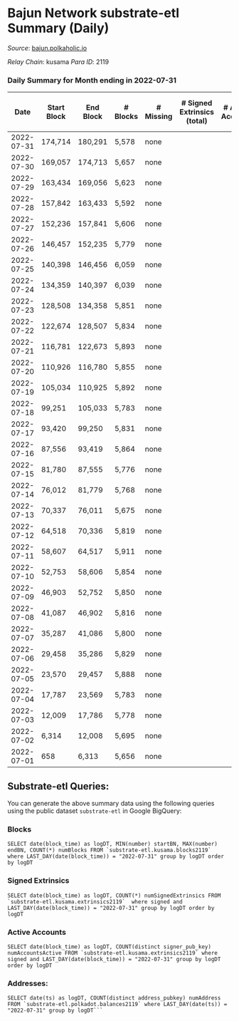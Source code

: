 # Bajun Network substrate-etl Summary (Daily)

_Source_: [bajun.polkaholic.io](https://bajun.polkaholic.io)

*Relay Chain*: kusama
*Para ID*: 2119



### Daily Summary for Month ending in 2022-07-31


| Date | Start Block | End Block | # Blocks | # Missing | # Signed Extrinsics (total) | # Active Accounts | # Addresses with Balances | # Events | # Transfers | # XCM Transfers In | # XCM Transfers Out |
| ---- | ----------- | --------- | -------- | --------- | --------------------------- | ----------------- | ------------------------- | -------- | ----------- | ------------------ | ------------------- |
| 2022-07-31 | 174,714 | 180,291 | 5,578 | none  |  |  | 4 | 11,159 |   |   |   |
| 2022-07-30 | 169,057 | 174,713 | 5,657 | none  |  |  |  | 11,318 |   |   |   |
| 2022-07-29 | 163,434 | 169,056 | 5,623 | none  |  |  |  | 11,249 |   |   |   |
| 2022-07-28 | 157,842 | 163,433 | 5,592 | none  |  |  |  | 11,187 |   |   |   |
| 2022-07-27 | 152,236 | 157,841 | 5,606 | none  |  |  |  | 11,215 |   |   |   |
| 2022-07-26 | 146,457 | 152,235 | 5,779 | none  |  |  |  | 11,564 |   |   |   |
| 2022-07-25 | 140,398 | 146,456 | 6,059 | none  |  |  |  | 12,122 |   |   |   |
| 2022-07-24 | 134,359 | 140,397 | 6,039 | none  |  |  |  | 12,081 |   |   |   |
| 2022-07-23 | 128,508 | 134,358 | 5,851 | none  |  |  |  | 11,705 |   |   |   |
| 2022-07-22 | 122,674 | 128,507 | 5,834 | none  |  |  |  | 11,671 |   |   |   |
| 2022-07-21 | 116,781 | 122,673 | 5,893 | none  |  |  |  | 11,790 |   |   |   |
| 2022-07-20 | 110,926 | 116,780 | 5,855 | none  |  |  |  | 11,713 |   |   |   |
| 2022-07-19 | 105,034 | 110,925 | 5,892 | none  |  |  |  | 11,787 |   |   |   |
| 2022-07-18 | 99,251 | 105,033 | 5,783 | none  |  |  |  | 11,572 |   |   |   |
| 2022-07-17 | 93,420 | 99,250 | 5,831 | none  |  |  |  | 11,666 |   |   |   |
| 2022-07-16 | 87,556 | 93,419 | 5,864 | none  |  |  |  | 11,731 |   |   |   |
| 2022-07-15 | 81,780 | 87,555 | 5,776 | none  |  |  |  | 11,555 |   |   |   |
| 2022-07-14 | 76,012 | 81,779 | 5,768 | none  |  |  |  | 11,539 |   |   |   |
| 2022-07-13 | 70,337 | 76,011 | 5,675 | none  |  |  |  | 11,353 |   |   |   |
| 2022-07-12 | 64,518 | 70,336 | 5,819 | none  |  |  |  | 11,642 |   |   |   |
| 2022-07-11 | 58,607 | 64,517 | 5,911 | none  |  |  |  | 11,825 |   |   |   |
| 2022-07-10 | 52,753 | 58,606 | 5,854 | none  |  |  |  | 11,711 |   |   |   |
| 2022-07-09 | 46,903 | 52,752 | 5,850 | none  |  |  |  | 11,706 |   |   |   |
| 2022-07-08 | 41,087 | 46,902 | 5,816 | none  |  |  |  | 11,636 |   |   |   |
| 2022-07-07 | 35,287 | 41,086 | 5,800 | none  |  |  |  | 11,603 |   |   |   |
| 2022-07-06 | 29,458 | 35,286 | 5,829 | none  |  |  |  | 11,661 |   |   |   |
| 2022-07-05 | 23,570 | 29,457 | 5,888 | none  |  |  |  | 11,779 |   |   |   |
| 2022-07-04 | 17,787 | 23,569 | 5,783 | none  |  |  |  | 11,570 |   |   |   |
| 2022-07-03 | 12,009 | 17,786 | 5,778 | none  |  |  |  | 11,559 |   |   |   |
| 2022-07-02 | 6,314 | 12,008 | 5,695 | none  |  |  |  | 11,393 |   |   |   |
| 2022-07-01 | 658 | 6,313 | 5,656 | none  |  |  |  | 11,315 |   |   |   |

## Substrate-etl Queries:
You can generate the above summary data using the following queries using the public dataset `substrate-etl` in Google BigQuery:


### Blocks
```
SELECT date(block_time) as logDT, MIN(number) startBN, MAX(number) endBN, COUNT(*) numBlocks FROM `substrate-etl.kusama.blocks2119`  where LAST_DAY(date(block_time)) = "2022-07-31" group by logDT order by logDT
```


### Signed Extrinsics
```
SELECT date(block_time) as logDT, COUNT(*) numSignedExtrinsics FROM `substrate-etl.kusama.extrinsics2119`  where signed and LAST_DAY(date(block_time)) = "2022-07-31" group by logDT order by logDT
```


### Active Accounts
```
SELECT date(block_time) as logDT, COUNT(distinct signer_pub_key) numAccountsActive FROM `substrate-etl.kusama.extrinsics2119` where signed and LAST_DAY(date(block_time)) = "2022-07-31" group by logDT order by logDT
```


### Addresses:
```
SELECT date(ts) as logDT, COUNT(distinct address_pubkey) numAddress FROM `substrate-etl.polkadot.balances2119` where LAST_DAY(date(ts)) = "2022-07-31" group by logDT```

